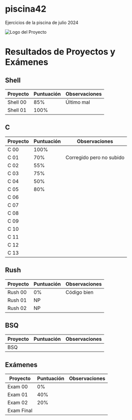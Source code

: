 # piscina42
Ejercicios de la piscina de julio 2024

![Logo del Proyecto](https://www.42madrid.com/wp-content/uploads/2020/05/42-Madrid-Quiz-1366x621.jpg)

# Resultados de Proyectos y Exámenes

## Shell

| Proyecto   | Puntuación | Observaciones            |
|------------|------------|--------------------------|
| Shell 00   | 85%        | Último mal               |
| Shell 01   | 100%       |                          |

## C

| Proyecto   | Puntuación | Observaciones                   |
|------------|------------|---------------------------------|
| C 00       | 100%       |                                 |
| C 01       | 70%        | Corregido pero no subido        |
| C 02       | 55%        |                                 |
| C 03       | 75%        |                                 |
| C 04       | 50%        |                                 |
| C 05       | 80%        |                                 |
| C 06       |            |                                 |
| C 07       |            |                                 |
| C 08       |            |                                 |
| C 09       |            |                                 |
| C 10       |            |                                 |
| C 11       |            |                                 |
| C 12       |            |                                 |
| C 13       |            |                                 |

## Rush

| Proyecto   | Puntuación | Observaciones            |
|------------|------------|--------------------------|
| Rush 00    | 0%         | Código bien              |
| Rush 01    | NP         |                          |
| Rush 02    | NP         |                          |

## BSQ

| Proyecto   | Puntuación | Observaciones            |
|------------|------------|--------------------------|
| BSQ        |            |                          |

## Exámenes

| Proyecto     | Puntuación | Observaciones            |
|--------------|------------|--------------------------|
| Exam 00      | 0%         |                          |
| Exam 01      | 40%        |                          |
| Exam 02      | 20%        |                          |
| Exam Final   |            |                          |